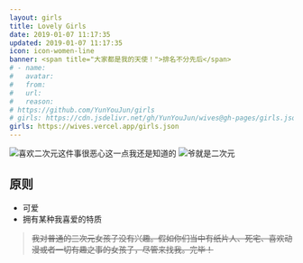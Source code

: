 ```yaml
---
layout: girls
title: Lovely Girls
date: 2019-01-07 11:17:35
updated: 2019-01-07 11:17:35
icon: icon-women-line
banner: <span title="大家都是我的天使！">排名不分先后</span>
# - name:
#   avatar:
#   from:
#   url:
#   reason:
# https://github.com/YunYouJun/girls
# girls: https://cdn.jsdelivr.net/gh/YunYouJun/wives@gh-pages/girls.json
girls: https://wives.vercel.app/girls.json
---
```


![喜欢二次元这件事很恶心这一点我还是知道的](https://cdn.jsdelivr.net/gh/YunYouJun/cdn/img/meme/love-er-ci-yuan-is-sick.jpg)
![爷就是二次元](https://cdn.jsdelivr.net/gh/YunYouJun/cdn/img/meme/i-am-er-ci-yuan.jpg)

## 原则

- 可爱
- 拥有某种我喜爱的特质

> ~~我对普通的三次元女孩子没有兴趣。假如你们当中有纸片人、死宅、喜欢动漫或者一切有趣之事的女孩子，尽管来找我。完毕！~~
